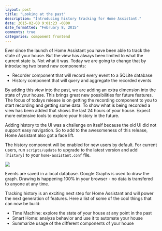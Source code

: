 ```yaml
---
layout: post
title: "Looking at the past"
description: "Introducing history tracking for Home Assistant."
date: 2015-02-08 9:01:23 -0800
date_formatted: "February 8, 2015"
comments: true
categories: component frontend
---
```


Ever since the launch of Home Assistant you have been able to track the state of your house. But the view has always been limited to what the current state is. Not what it was. Today we are going to change that by introducing two brand new components:

* Recorder component that will record every event to a SQLite database
* History component that will query and aggregate the recorded events

By adding this view into the past, we are adding an extra dimension into the state of your house. This brings great new possibilities for future features. The focus of todays release is on getting the recording component to you to start recording and getting some data. To show what is being recorded a view has been added that shows the last 24 hours of your house. Expect more extensive tools to explore your history in the future.

Adding history to the UI was a challenge on itself because the old UI did not support easy navigation. So to add to the awesomeness of this release, Home Assistant also got a face lift.

The history component will be enabled for new users by default. For current users, run `scripts/update` to upgrade to the latest version and add `[history]` to your `home-assistant.conf` file.

<p class='img'>
  <a href='{{site_root}}/images/screenshots/component_history_24h.png'>
    <img src='{{site_root}}/images/screenshots/component_history_24h.png' />
  </a>
</p>

<p class='note'>
Events are saved in a local database. Google Graphs is used to draw the graph. Drawing is happening 100% in your browser - no data is transfered to anyone at any time.
</p>

<!--more-->

Tracking history is an exciting next step for Home Assistant and will power the next generation of features. Here a list of some of the cool things that can now be build:

 - Time Machine: explore the state of your house at any point in the past
 - Smart Home: analyze behavior and use it to automate your house
 - Summarize usage of the different components of your house

